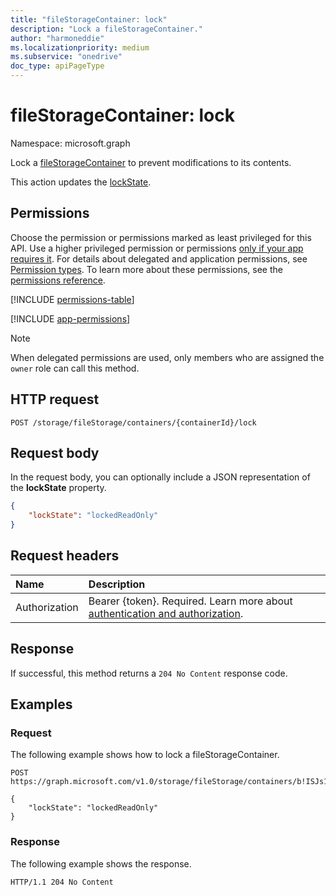 ```yaml
---
title: "fileStorageContainer: lock"
description: "Lock a fileStorageContainer."
author: "harmoneddie"
ms.localizationpriority: medium
ms.subservice: "onedrive"
doc_type: apiPageType
---
```


# fileStorageContainer: lock

Namespace: microsoft.graph

Lock a [fileStorageContainer](../resources/filestoragecontainer.md) to prevent modifications to its contents.

This action updates the [lockState](../resources/enums.md#sitelockstate-values).

## Permissions

Choose the permission or permissions marked as least privileged for this API. Use a higher privileged permission or permissions [only if your app requires it](/graph/permissions-overview#best-practices-for-using-microsoft-graph-permissions). For details about delegated and application permissions, see [Permission types](/graph/permissions-overview#permission-types). To learn more about these permissions, see the [permissions reference](/graph/permissions-reference).

<!-- { "blockType": "permissions", "name": "filestoragecontainer_lock" } -->
[!INCLUDE [permissions-table](../includes/permissions/filestoragecontainer-lock-permissions.md)]

[!INCLUDE [app-permissions](../includes/sharepoint-embedded-app-permissions.md)]

> [!NOTE]
> When delegated permissions are used, only members who are assigned the `owner` role can call this method.

## HTTP request

``` http
POST /storage/fileStorage/containers/{containerId}/lock
```

## Request body
In the request body, you can optionally include a JSON representation of the **lockState** property.

```json
{
    "lockState": "lockedReadOnly"
}
```

## Request headers
|Name|Description|
|:---|:---|
|Authorization|Bearer {token}. Required. Learn more about [authentication and authorization](/graph/auth/auth-concepts).|

## Response

If successful, this method returns a `204 No Content` response code.

## Examples

### Request
The following example shows how to lock a fileStorageContainer.

``` http
POST https://graph.microsoft.com/v1.0/storage/fileStorage/containers/b!ISJs1WRro0y0EWgkUYcktDa0mE8zSlFEqFzqRn70Zwp1CEtDEBZgQICPkRbil_5Z/lock

{
    "lockState": "lockedReadOnly"
}
```

### Response
The following example shows the response.

``` http
HTTP/1.1 204 No Content
```

